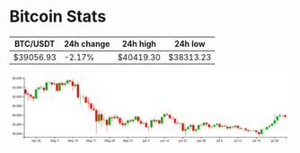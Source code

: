 # Bitcoin Stats

BTC/USDT|24h change|24h high|24h low|
|---|---|---|---|
|$39056.93|-2.17%|$40419.30|$38313.23|

<img src="./chart.svg">
